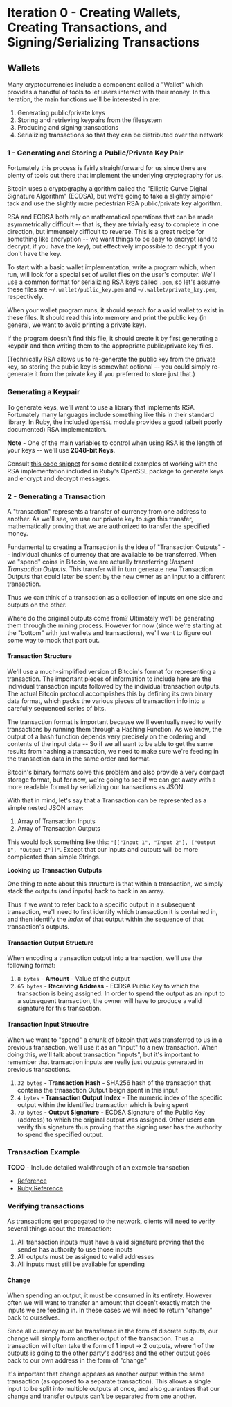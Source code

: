 # Iteration 0 - Creating Wallets, Creating Transactions, and Signing/Serializing Transactions

## Wallets

Many cryptocurrencies include a component called a "Wallet" which
provides a handful of tools to let users interact with their money.
In this iteration, the main functions we'll be interested in are:

1. Generating public/private keys
2. Storing and retrieving keypairs from the filesystem
3. Producing and signing transactions
4. Serializing transactions so that they can be distributed
over the network

### 1 - Generating and Storing a Public/Private Key Pair

Fortunately this process is fairly straightforward for us since
there are plenty of tools out there that implement the underlying
cryptography for us.

Bitcoin uses a cryptography algorithm called the "Elliptic Curve Digital
Signature Algorithm" (ECDSA), but we're going to take a slightly simpler tack
and use the slightly more pedestrian RSA public/private key algorithm.

RSA and ECDSA both rely on mathematical operations that can be made
asymmetrically difficult -- that is, they are trivially easy to complete
in one direction, but immensely difficult to reverse. This is a great
recipe for something like encryption -- we want things to be easy to
encrypt (and to decrypt, if you have the key), but effectively impossible
to decrypt if you don't have the key.

To start with a basic wallet implementation, write a program which, when run, will
look for a special set of wallet files on the user's computer. We'll use a common
format for serializing RSA keys called `.pem`, so let's assume these files are
`~/.wallet/public_key.pem` and `~/.wallet/private_key.pem`, respectively.

When your wallet program runs, it should search for a valid wallet to exist in
these files. It should read this into memory and print
the public key (in general, we want to avoid printing a private key).

If the program doesn't find this file, it should create it by first generating
a keypair and then writing them to the appropriate public/private key files.

(Technically RSA allows us to re-generate the public key from the private key,
so storing the public key is somewhat optional -- you could simply re-generate
it from the private key if you preferred to store just that.)

### Generating a Keypair

To generate keys, we'll want to use a library that implements RSA. Fortunately
many languages include something like this in their standard library. In Ruby,
the included `OpenSSL` module provides a good (albeit poorly documented) RSA
implementation.

**Note** - One of the main variables to control when using RSA is the length
of your keys -- we'll use **2048-bit Keys**.

Consult [this code snippet](https://github.com/worace/coinage/blob/master/snippets/rsa.rb)
for some detailed examples of working with the RSA implementation included in Ruby's
OpenSSL package to generate keys and encrypt and decrypt messages.

### 2 - Generating a Transaction

A "transaction" represents a transfer of currency from one address to another.
As we'll see, we use our private key to _sign_ this transfer,
mathematically proving that we are authorized to transfer the specified
money.

Fundamental to creating a Transaction is the idea of "Transaction Outputs" --
individual chunks of currency that are available to be transferred.
When we "spend" coins in Bitcoin, we are actually transferring *Unspent Transaction Outputs*.
This transfer will in turn generate new Transaction Outputs that could
later be spent by the new owner as an input to a different transaction.

Thus we can think of a transaction as a collection of inputs on
one side and outputs on the other.

Where do the original outputs come from? Ultimately we'll be generating
them through the mining process. However for now (since we're starting
at the "bottom" with just wallets and transactions), we'll want
to figure out some way to mock that part out.

#### Transaction Structure

We'll use a much-simplified version of Bitcoin's format for representing a transaction.
The important pieces of information to include here are the individual transaction
inputs followed by the individual transaction outputs. The actual Bitcoin protocol
accomplishes this by defining its own binary data format, which packs the various
pieces of transaction info into a carefully sequenced series of bits.

The transaction format is important because we'll eventually need
to verify transactions by running them through a Hashing Function.
As we know, the output of a hash function depends very precisely on
the ordering and contents of the input data -- So if we all want to be
able to get the same results from hashing a transaction, we need
to make sure we're feeding in the transaction data in the same
order and format.

Bitcoin's binary formats solve this problem and also provide a very
compact storage format, but for now, we're going to see if we can get
away with a more readable format by serializing our transactions as JSON.

With that in mind, let's say that a Transaction can be represented as a simple
nested JSON array:

1. Array of Transaction Inputs
2. Array of Transaction Outputs

This would look something like this: `"[["Input 1", "Input 2"], ["Output 1", "Output 2"]]"`.
Except that our inputs and outputs will be more complicated than simple Strings.

__Looking up Transaction Outputs__

One thing to note about this structure is that within a transaction,
we simply stack the outputs (and inputs) back to back in an array.

Thus if we want to refer back to a specific output in a subsequent
transaction, we'll need to first identify which transaction it is
contained in, and then identify the _index_ of that output within
the sequence of that transaction's outputs.

#### Transaction Output Structure

When encoding a transaction output into a transaction, we'll use
the following format:

1. `8 bytes` - **Amount** - Value of the output
2. `65 bytes` - **Receiving Address** - ECDSA Public Key to
which the transaction is being assigned. In order to spend
the output as an input to a subsequent transaction, the owner
will have to produce a valid signature for this transaction.

#### Transaction Input Strucutre

When we want to "spend" a chunk of bitcoin that was transferred
to us in a previous transaction, we'll use it as an "input"
to a new transaction. When doing this, we'll talk about transaction
"inputs", but it's important to remember that transaction inputs
are really just outputs generated in previous transactions.

1. `32 bytes` - **Transaction Hash** - SHA256 hash of the transaction
that contains the trnasaction Output beign spent in this input
2. `4 bytes` - **Transaction Output Index** - The numeric index of
the specific output within the identified transaction which is being
spent
3. `70 bytes` - **Output Signature** - ECDSA Signature of the Public Key
(address) to which the original output was assigned. Other users can verify
this signature thus proving that the signing user has the authority to spend
the specified output.

### Transaction Example

__TODO__ - Include detailed walkthrough of an example transaction

* [Reference](http://bitcoin.stackexchange.com/questions/3374/how-to-redeem-a-basic-tx)
* [Ruby Reference](https://gist.github.com/Sjors/5574485)

### Verifying transactions

As transactions get propagated to the network, clients will need to verify
several things about the transaction:

1. All transaction inputs must have a valid signature proving
that the sender has authority to use those inputs
2. All outputs must be assigned to valid addresses
3. All inputs must still be available for spending

#### Change

When spending an output, it must be consumed in its entirety. However often
we will want to transfer an amount that doesn't exactly match the inputs
we are feeding in. In these cases we will need to return "change" back to
ourselves.

Since all currency must be transferred in the form of discrete outputs, our
change will simply form another output of the transaction. Thus a transaction
will often take the form of 1 input -> 2 outputs, where 1 of the outputs
is going to the other party's address and the other output goes back to
our own address in the form of "change"

It's important that change appears as another output within the same
transaction (as opposed to a separate transaction). This allows
a single input to be split into multiple outputs at once, and also
guarantees that our change and transfer outputs can't be separated from
one another.
